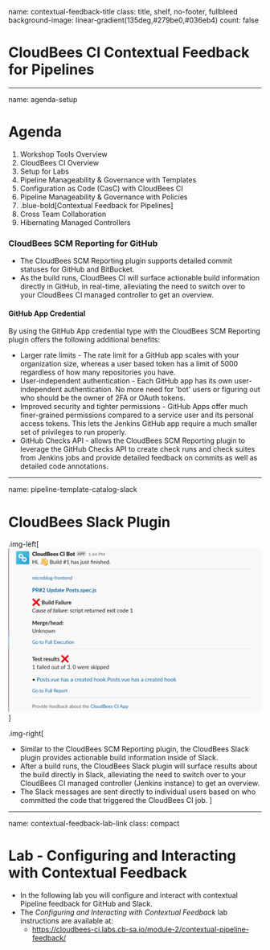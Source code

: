 name: contextual-feedback-title
class: title, shelf, no-footer, fullbleed
background-image: linear-gradient(135deg,#279be0,#036eb4)
count: false

# CloudBees CI Contextual Feedback for Pipelines

---
name: agenda-setup
# Agenda

1. Workshop Tools Overview
2. CloudBees CI Overview
3. Setup for Labs
4. Pipeline Manageability & Governance with Templates
5. Configuration as Code (CasC) with CloudBees CI
6. Pipeline Manageability & Governance with Policies
7. .blue-bold[Contextual Feedback for Pipelines]
8. Cross Team Collaboration
9. Hibernating Managed Controllers

### CloudBees SCM Reporting for GitHub 

* The CloudBees SCM Reporting plugin supports detailed commit statuses for GitHub and BitBucket.
* As the build runs, CloudBees CI will surface actionable build information directly in GitHub, in real-time, alleviating the need to switch over to your CloudBees CI managed controller to get an overview.

#### GitHub App Credential
By using the GitHub App credential type with the CloudBees SCM Reporting plugin offers the following additional benefits:
* Larger rate limits - The rate limit for a GitHub app scales with your organization size, whereas a user based token has a limit of 5000 regardless of how many repositories you have.
* User-independent authentication - Each GitHub app has its own user-independent authentication. No more need for 'bot' users or figuring out who should be the owner of 2FA or OAuth tokens.
* Improved security and tighter permissions - GitHub Apps offer much finer-grained permissions compared to a service user and its personal access tokens. This lets the Jenkins GitHub app require a much smaller set of privileges to run properly.
* GitHub Checks API - allows the CloudBees SCM Reporting plugin to leverage the GitHub Checks API to create check runs and check suites from Jenkins jobs and provide detailed feedback on commits as well as detailed code annotations.

---
name: pipeline-template-catalog-slack

# CloudBees Slack Plugin 

.img-left[
![CloudBees Slack Message](img/cloudbees-slack-post.png)
]

.img-right[
* Similar to the CloudBees SCM Reporting plugin, the CloudBees Slack plugin provides actionable build information inside of Slack.
* After a build runs, the CloudBees Slack plugin will surface results about the build directly in Slack, alleviating the need to switch over to your CloudBees CI managed controller (Jenkins instance) to get an overview.
* The Slack messages are sent directly to individual users based on who committed the code that triggered the CloudBees CI job.
]

---
name: contextual-feedback-lab-link
class: compact

# Lab - Configuring and Interacting with Contextual Feedback

* In the following lab you will configure and interact with contextual Pipeline feedback for GitHub and Slack.
* The *Configuring and Interacting with Contextual Feedback* lab instructions are available at: 
  * https://cloudbees-ci.labs.cb-sa.io/module-2/contextual-pipeline-feedback/